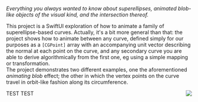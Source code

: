 *Everything you always wanted to know about superellipses, animated blob-like objects of the visual kind, and the intersection thereof.*

This project is a SwiftUI exploration of how to animate a family of superellipse-based curves. Actually, it's a bit more general than that: the project shows how to animate between any curve, defined simply for our purposes as a `[CGPoint]` array with an accompanying unit vector describing the normal at each point on the curve, and any secondary curve you are able to derive algorithmically from the first one, eg using a simple mapping or transformation. </br>
The project demonstrates two different examples, one the aforementioned *animating blob* effect; the other in which the vertex points on the curve travel in orbit-like fashion along its circumference.

<img align="right" src="README_resources/Delta-unsmoothed:fixed_5.gif">

TEST TEST

<!-- width="640"> ->

`BezierBlobs` runs on both iPhone and the iPad. The user experience at present is somewhat better on iPad, due to some unresolved issues that occur when changing orientation between landscape and portrait on the phone. To be fixed ...

Enjoy!
